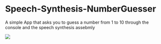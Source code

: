 # Speech-Synthesis-NumberGuesser
A simple App that asks you to guess a number from 1 to 10 through the console and the speech synthesis assebmly

![](https://github.com/Ma7eer/Speech-Synthesis-NumberGuesser/blob/master/csharp.gif)
